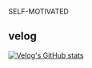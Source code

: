 SELF-MOTIVATED

## velog
[![Velog's GitHub stats](https://velog-readme-stats.vercel.app/api/list?name=bjk1649)](https://velog.io/@bjk1649) 
